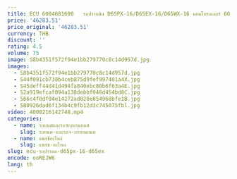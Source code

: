 ```yaml
---
title: ECU 6004681600   รถปราบดิน D65PX-16/D65EX-16/D65WX-16 คอนโทรลเลอร์ 600-468-1600
price: '46283.51'
price_original: '46283.51'
currency: THB
discount: ''
rating: 4.5
volume: 75
image: S8b4351f572f94e1bb279770c8c14d957d.jpg
images:
  - S8b4351f572f94e1bb279770c8c14d957d.jpg
  - S44f091cb730b4ceb875d9fef997401a4X.jpg
  - S45deff44d41d494fa840ebc88b6f63a4E.jpg
  - S2a919efcaf094a138debbf046d454bd8C.jpg
  - S66c4f0df04e14272ad820e854968bfe1B.jpg
  - S80926dad6f134b4c9fb12d3c745075fbl.jpg
video: 4000216142748.mp4
categories:
  - name: รถยนต์และรถจักรยานยนต์
    slug: รถยนต-และรถจ-กรยานยนต
  - name: แชสซีอะไหล่
    slug: แชสซ-อะไหล
slug: ecu-รถปราบด-d65px-16-d65ex
encode: ooREJW6
lang: th
---
```

  